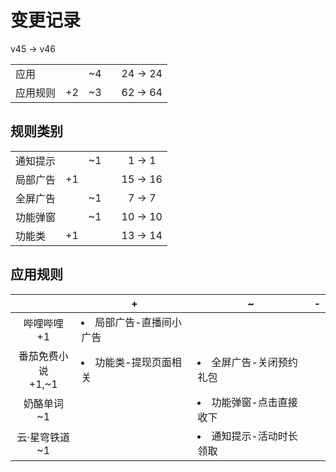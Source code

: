 # 变更记录

v45 -> v46

||||||
|-|:-:|:-:|:-:|:-:|
|应用||~4||24 -> 24|
|应用规则|+2|~3||62 -> 64|

## 规则类别

||||||
|-|:-:|:-:|:-:|:-:|
|通知提示||~1||1 -> 1|
|局部广告|+1|||15 -> 16|
|全屏广告||~1||7 -> 7|
|功能弹窗||~1||10 -> 10|
|功能类|+1|||13 -> 14|

## 应用规则

||+|~|-|
|:-:|-|-|-|
|哔哩哔哩<br>+1|<li>局部广告-直播间小广告|||
|番茄免费小说<br>+1,~1|<li>功能类-提现页面相关|<li>全屏广告-关闭预约礼包||
|奶酪单词<br>~1||<li>功能弹窗-点击直接收下||
|云·星穹铁道<br>~1||<li>通知提示-活动时长领取||

